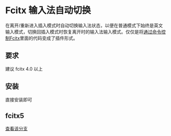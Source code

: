 Fcitx 输入法自动切换
===================

在离开/重新进入插入模式时自动切换输入法状态，以便在普通模式下始终是英文输入模式，切换回插入模式时恢复离开时的输入法输入模式。仅仅是将[通过命令控制Fcitx](http://fcitx.github.com/handbook/chapter-remote.html)里面的代码变成了插件形式。

要求
---

建议 fcitx 4.0 以上

安装
----

直接安装即可

fcitx5
---
[查看该分支](https://github.com/yuzhen1024/fcitx-status/tree/fcitx-status-v5)
